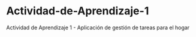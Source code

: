 # Actividad-de-Aprendizaje-1
Actividad de Aprendizaje 1 - Aplicación de gestión de tareas para el hogar
